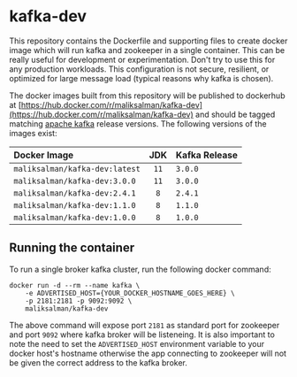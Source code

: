 # kafka-dev

This repository contains the Dockerfile and supporting files to create docker image which will run kafka and zookeeper in a single container. This can be really useful for development or experimentation. Don't try to use this for any production workloads. This configuration is not secure, resilient, or optimized for large message load (typical reasons why kafka is chosen).

The docker images built from this repository will be published to dockerhub at [https://hub.docker.com/r/maliksalman/kafka-dev](https://hub.docker.com/r/maliksalman/kafka-dev) and should be tagged matching [apache kafka](https://kafka.apache.org/downloads) release versions. The following versions of the images exist:

| Docker Image | JDK | Kafka Release |
| :------------| :--: | :------------ |
|  `maliksalman/kafka-dev:latest` | `11` | `3.0.0` |
|  `maliksalman/kafka-dev:3.0.0` | `11` | `3.0.0` |
|  `maliksalman/kafka-dev:2.4.1` | `8` | `2.4.1` |
|  `maliksalman/kafka-dev:1.1.0` | `8` | `1.1.0` |
|  `maliksalman/kafka-dev:1.0.0` | `8` | `1.0.0` |

## Running the container

To run a single broker kafka cluster, run the following docker command:

```
docker run -d --rm --name kafka \
	-e ADVERTISED_HOST={YOUR_DOCKER_HOSTNAME_GOES_HERE} \
	-p 2181:2181 -p 9092:9092 \
	maliksalman/kafka-dev
```

The above command will expose port `2181` as standard port for zookeeper and port `9092` where kafka broker will be listeneing. It is also important to note the need to set the `ADVERTISED_HOST` environment variable to your docker host's hostname otherwise the app connecting to zookeeper will not be given the correct address to the kafka broker.
